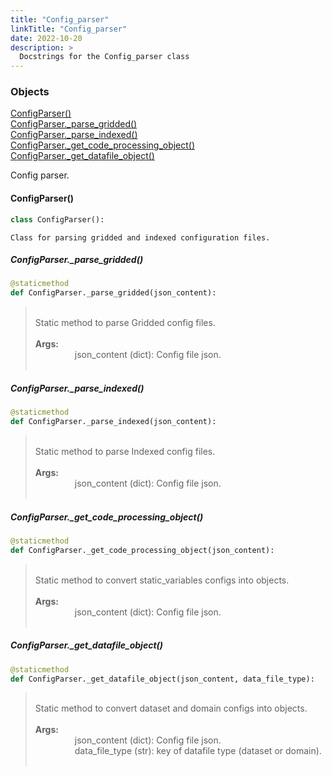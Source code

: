 ```yaml
---
title: "Config_parser"
linkTitle: "Config_parser"
date: 2022-10-20
description: >
  Docstrings for the Config_parser class
---
```

### Objects

[ConfigParser()](#configparser)<br />
[ConfigParser._parse_gridded()](#configparser_parse_gridded)<br />
[ConfigParser._parse_indexed()](#configparser_parse_indexed)<br />
[ConfigParser._get_code_processing_object()](#configparser_get_code_processing_object)<br />
[ConfigParser._get_datafile_object()](#configparser_get_datafile_object)<br />

Config parser.
#### ConfigParser()
```python
class ConfigParser():
```

```
Class for parsing gridded and indexed configuration files.
```

##### ConfigParser._parse_gridded()
```python
@staticmethod
def ConfigParser._parse_gridded(json_content):
```
> <br />
> Static method to parse Gridded config files.<br />
> <br />
> <b>Args:</b><br />
> &nbsp;&nbsp;&nbsp;&nbsp;&nbsp;&nbsp;&nbsp;&nbsp;&nbsp;&nbsp;&nbsp;&nbsp;&nbsp;&nbsp;&nbsp;  json_content (dict): Config file json.<br />
> <br />
##### ConfigParser._parse_indexed()
```python
@staticmethod
def ConfigParser._parse_indexed(json_content):
```
> <br />
> Static method to parse Indexed config files.<br />
> <br />
> <b>Args:</b><br />
> &nbsp;&nbsp;&nbsp;&nbsp;&nbsp;&nbsp;&nbsp;&nbsp;&nbsp;&nbsp;&nbsp;&nbsp;&nbsp;&nbsp;&nbsp;  json_content (dict): Config file json.<br />
> <br />
##### ConfigParser._get_code_processing_object()
```python
@staticmethod
def ConfigParser._get_code_processing_object(json_content):
```
> <br />
> Static method to convert static_variables configs into objects.<br />
> <br />
> <b>Args:</b><br />
> &nbsp;&nbsp;&nbsp;&nbsp;&nbsp;&nbsp;&nbsp;&nbsp;&nbsp;&nbsp;&nbsp;&nbsp;&nbsp;&nbsp;&nbsp;  json_content (dict): Config file json.<br />
> <br />
##### ConfigParser._get_datafile_object()
```python
@staticmethod
def ConfigParser._get_datafile_object(json_content, data_file_type):
```
> <br />
> Static method to convert dataset and domain configs into objects.<br />
> <br />
> <b>Args:</b><br />
> &nbsp;&nbsp;&nbsp;&nbsp;&nbsp;&nbsp;&nbsp;&nbsp;&nbsp;&nbsp;&nbsp;&nbsp;&nbsp;&nbsp;&nbsp;  json_content (dict): Config file json.<br />
> &nbsp;&nbsp;&nbsp;&nbsp;&nbsp;&nbsp;&nbsp;&nbsp;&nbsp;&nbsp;&nbsp;&nbsp;&nbsp;&nbsp;&nbsp;  data_file_type (str): key of datafile type (dataset or domain).<br />
> <br />
